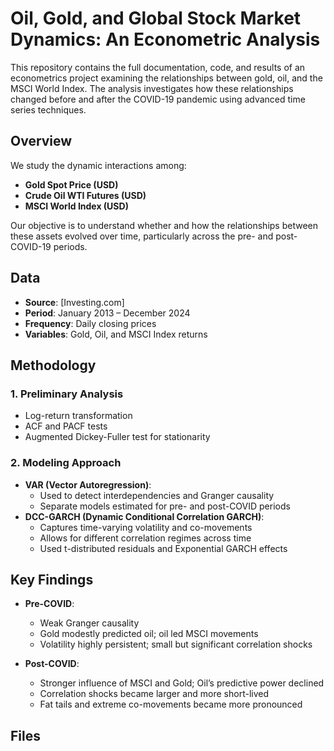 # Oil, Gold, and Global Stock Market Dynamics: An Econometric Analysis

This repository contains the full documentation, code, and results of an econometrics project examining the relationships between gold, oil, and the MSCI World Index. The analysis investigates how these relationships changed before and after the COVID-19 pandemic using advanced time series techniques.

## Overview

We study the dynamic interactions among:
- **Gold Spot Price (USD)**
- **Crude Oil WTI Futures (USD)**
- **MSCI World Index (USD)**

Our objective is to understand whether and how the relationships between these assets evolved over time, particularly across the pre- and post-COVID-19 periods.

## Data

- **Source**: [Investing.com]
- **Period**: January 2013 – December 2024
- **Frequency**: Daily closing prices
- **Variables**: Gold, Oil, and MSCI Index returns

## Methodology

### 1. Preliminary Analysis
- Log-return transformation
- ACF and PACF tests
- Augmented Dickey-Fuller test for stationarity

### 2. Modeling Approach
- **VAR (Vector Autoregression)**:
  - Used to detect interdependencies and Granger causality
  - Separate models estimated for pre- and post-COVID periods
- **DCC-GARCH (Dynamic Conditional Correlation GARCH)**:
  - Captures time-varying volatility and co-movements
  - Allows for different correlation regimes across time
  - Used t-distributed residuals and Exponential GARCH effects

## Key Findings

- **Pre-COVID**:
  - Weak Granger causality
  - Gold modestly predicted oil; oil led MSCI movements
  - Volatility highly persistent; small but significant correlation shocks

- **Post-COVID**:
  - Stronger influence of MSCI and Gold; Oil’s predictive power declined
  - Correlation shocks became larger and more short-lived
  - Fat tails and extreme co-movements became more pronounced

## Files

